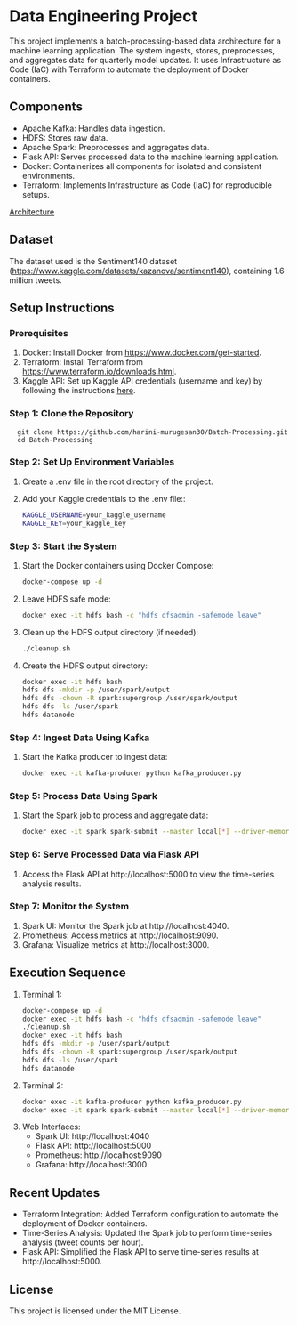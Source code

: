 # Data Engineering Project

This project implements a batch-processing-based data architecture for a machine learning application. The system ingests, stores, preprocesses, and aggregates data for quarterly model updates. It uses Infrastructure as Code (IaC) with Terraform to automate the deployment of Docker containers.

## Components

- Apache Kafka: Handles data ingestion.
- HDFS: Stores raw data.
- Apache Spark: Preprocesses and aggregates data.
- Flask API: Serves processed data to the machine learning application.
- Docker: Containerizes all components for isolated and consistent environments.
- Terraform: Implements Infrastructure as Code (IaC) for reproducible setups.

[Architecture](https://github.com/harini-murugesan30/Batch-Processing/blob/main/Architecture_Diagram.png)

## Dataset

The dataset used is the Sentiment140 dataset (https://www.kaggle.com/datasets/kazanova/sentiment140), containing 1.6 million tweets.

## Setup Instructions

### Prerequisites

1. Docker: Install Docker from https://www.docker.com/get-started.
2. Terraform: Install Terraform from https://www.terraform.io/downloads.html.
3. Kaggle API: Set up Kaggle API credentials (username and key) by following the instructions [here](https://www.kaggle.com/docs/api).

### Step 1: Clone the Repository
      
      git clone https://github.com/harini-murugesan30/Batch-Processing.git
      cd Batch-Processing

### Step 2: Set Up Environment Variables

1. Create a .env file in the root directory of the project.
2. Add your Kaggle credentials to the .env file::

   ```bash
   KAGGLE_USERNAME=your_kaggle_username
   KAGGLE_KEY=your_kaggle_key

### Step 3: Start the System

1. Start the Docker containers using Docker Compose:
   
   ```bash
   docker-compose up -d

3. Leave HDFS safe mode:

   ```bash
   docker exec -it hdfs bash -c "hdfs dfsadmin -safemode leave"

5. Clean up the HDFS output directory (if needed):

   ```bash
   ./cleanup.sh

7. Create the HDFS output directory:
   
   ```bash
   docker exec -it hdfs bash
   hdfs dfs -mkdir -p /user/spark/output
   hdfs dfs -chown -R spark:supergroup /user/spark/output
   hdfs dfs -ls /user/spark
   hdfs datanode

### Step 4: Ingest Data Using Kafka

1. Start the Kafka producer to ingest data:

   ```bash
   docker exec -it kafka-producer python kafka_producer.py

### Step 5: Process Data Using Spark

1. Start the Spark job to process and aggregate data:

   ```bash
   docker exec -it spark spark-submit --master local[*] --driver-memory 8g --executor-memory 8g --packages org.apache.spark:spark-sql-kafka-0-10_2.12:3.5.0 /app/spark_processor.py

### Step 6: Serve Processed Data via Flask API

1. Access the Flask API at http://localhost:5000 to view the time-series analysis results.

### Step 7: Monitor the System

1. Spark UI: Monitor the Spark job at http://localhost:4040.
2. Prometheus: Access metrics at http://localhost:9090.
3. Grafana: Visualize metrics at http://localhost:3000.

## Execution Sequence

1. Terminal 1:
   ```bash
   docker-compose up -d
   docker exec -it hdfs bash -c "hdfs dfsadmin -safemode leave"
   ./cleanup.sh
   docker exec -it hdfs bash
   hdfs dfs -mkdir -p /user/spark/output
   hdfs dfs -chown -R spark:supergroup /user/spark/output
   hdfs dfs -ls /user/spark
   hdfs datanode

3. Terminal 2:
   ```bash
   docker exec -it kafka-producer python kafka_producer.py
   docker exec -it spark spark-submit --master local[*] --driver-memory 8g --executor-memory 8g --packages org.apache.spark:spark-sql-kafka-0-10_2.12:3.5.0 /app/spark_processor.py

5. Web Interfaces:
   - Spark UI: http://localhost:4040
   - Flask API: http://localhost:5000
   - Prometheus: http://localhost:9090
   - Grafana: http://localhost:3000

## Recent Updates

- Terraform Integration: Added Terraform configuration to automate the deployment of Docker containers.
- Time-Series Analysis: Updated the Spark job to perform time-series analysis (tweet counts per hour).
- Flask API: Simplified the Flask API to serve time-series results at http://localhost:5000.

## License

This project is licensed under the MIT License.
